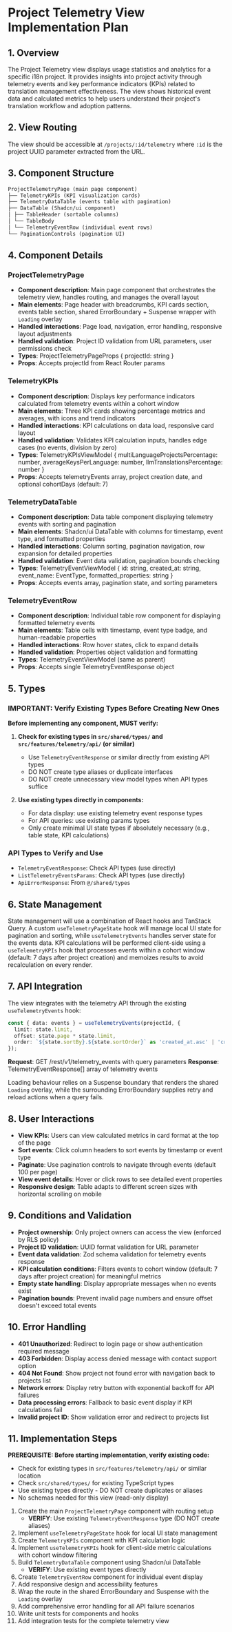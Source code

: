 # Project Telemetry View Implementation Plan

## 1. Overview

The Project Telemetry view displays usage statistics and analytics for a specific i18n project. It provides insights into project activity through telemetry events and key performance indicators (KPIs) related to translation management effectiveness. The view shows historical event data and calculated metrics to help users understand their project's translation workflow and adoption patterns.

## 2. View Routing

The view should be accessible at `/projects/:id/telemetry` where `:id` is the project UUID parameter extracted from the URL.

## 3. Component Structure

```markdown
ProjectTelemetryPage (main page component)
├── TelemetryKPIs (KPI visualization cards)
├── TelemetryDataTable (events table with pagination)
├── DataTable (Shadcn/ui component)
│ ├── TableHeader (sortable columns)
│ └── TableBody
│ └── TelemetryEventRow (individual event rows)
└── PaginationControls (pagination UI)
```

## 4. Component Details

### ProjectTelemetryPage

- **Component description**: Main page component that orchestrates the telemetry view, handles routing, and manages the overall layout
- **Main elements**: Page header with breadcrumbs, KPI cards section, events table section, shared ErrorBoundary + Suspense wrapper with `Loading` overlay
- **Handled interactions**: Page load, navigation, error handling, responsive layout adjustments
- **Handled validation**: Project ID validation from URL parameters, user permissions check
- **Types**: ProjectTelemetryPageProps { projectId: string }
- **Props**: Accepts projectId from React Router params

### TelemetryKPIs

- **Component description**: Displays key performance indicators calculated from telemetry events within a cohort window
- **Main elements**: Three KPI cards showing percentage metrics and averages, with icons and trend indicators
- **Handled interactions**: KPI calculations on data load, responsive card layout
- **Handled validation**: Validates KPI calculation inputs, handles edge cases (no events, division by zero)
- **Types**: TelemetryKPIsViewModel { multiLanguageProjectsPercentage: number, averageKeysPerLanguage: number, llmTranslationsPercentage: number }
- **Props**: Accepts telemetryEvents array, project creation date, and optional cohortDays (default: 7)

### TelemetryDataTable

- **Component description**: Data table component displaying telemetry events with sorting and pagination
- **Main elements**: Shadcn/ui DataTable with columns for timestamp, event type, and formatted properties
- **Handled interactions**: Column sorting, pagination navigation, row expansion for detailed properties
- **Handled validation**: Event data validation, pagination bounds checking
- **Types**: TelemetryEventViewModel { id: string, created_at: string, event_name: EventType, formatted_properties: string }
- **Props**: Accepts events array, pagination state, and sorting parameters

### TelemetryEventRow

- **Component description**: Individual table row component for displaying formatted telemetry events
- **Main elements**: Table cells with timestamp, event type badge, and human-readable properties
- **Handled interactions**: Row hover states, click to expand details
- **Handled validation**: Properties object validation and formatting
- **Types**: TelemetryEventViewModel (same as parent)
- **Props**: Accepts single TelemetryEventResponse object

## 5. Types

### IMPORTANT: Verify Existing Types Before Creating New Ones

**Before implementing any component, MUST verify:**

1. **Check for existing types in `src/shared/types/` and `src/features/telemetry/api/` (or similar)**
   - Use `TelemetryEventResponse` or similar directly from existing API types
   - DO NOT create type aliases or duplicate interfaces
   - DO NOT create unnecessary view model types when API types suffice

2. **Use existing types directly in components:**
   - For data display: use existing telemetry event response types
   - For API queries: use existing params types
   - Only create minimal UI state types if absolutely necessary (e.g., table state, KPI calculations)

### API Types to Verify and Use

- `TelemetryEventResponse`: Check API types (use directly)
- `ListTelemetryEventsParams`: Check API types (use directly)
- `ApiErrorResponse`: From `@/shared/types`

## 6. State Management

State management will use a combination of React hooks and TanStack Query. A custom `useTelemetryPageState` hook will manage local UI state for pagination and sorting, while `useTelemetryEvents` handles server state for the events data. KPI calculations will be performed client-side using a `useTelemetryKPIs` hook that processes events within a cohort window (default: 7 days after project creation) and memoizes results to avoid recalculation on every render.

## 7. API Integration

The view integrates with the telemetry API through the existing `useTelemetryEvents` hook:

```typescript
const { data: events } = useTelemetryEvents(projectId, {
  limit: state.limit,
  offset: state.page * state.limit,
  order: `${state.sortBy}.${state.sortOrder}` as 'created_at.asc' | 'created_at.desc',
});
```

**Request**: GET /rest/v1/telemetry_events with query parameters
**Response**: TelemetryEventResponse[] array of telemetry events

Loading behaviour relies on a Suspense boundary that renders the shared `Loading` overlay, while the surrounding ErrorBoundary supplies retry and reload actions when a query fails.

## 8. User Interactions

- **View KPIs**: Users can view calculated metrics in card format at the top of the page
- **Sort events**: Click column headers to sort events by timestamp or event type
- **Paginate**: Use pagination controls to navigate through events (default 100 per page)
- **View event details**: Hover or click rows to see detailed event properties
- **Responsive design**: Table adapts to different screen sizes with horizontal scrolling on mobile

## 9. Conditions and Validation

- **Project ownership**: Only project owners can access the view (enforced by RLS policy)
- **Project ID validation**: UUID format validation for URL parameter
- **Event data validation**: Zod schema validation for telemetry events response
- **KPI calculation conditions**: Filters events to cohort window (default: 7 days after project creation) for meaningful metrics
- **Empty state handling**: Display appropriate messages when no events exist
- **Pagination bounds**: Prevent invalid page numbers and ensure offset doesn't exceed total events

## 10. Error Handling

- **401 Unauthorized**: Redirect to login page or show authentication required message
- **403 Forbidden**: Display access denied message with contact support option
- **404 Not Found**: Show project not found error with navigation back to projects list
- **Network errors**: Display retry button with exponential backoff for API failures
- **Data processing errors**: Fallback to basic event display if KPI calculations fail
- **Invalid project ID**: Show validation error and redirect to projects list

## 11. Implementation Steps

**PREREQUISITE: Before starting implementation, verify existing code:**

- Check for existing types in `src/features/telemetry/api/` or similar location
- Check `src/shared/types/` for existing TypeScript types
- Use existing types directly - DO NOT create duplicates or aliases
- No schemas needed for this view (read-only display)

1. Create the main `ProjectTelemetryPage` component with routing setup
   - **VERIFY**: Use existing `TelemetryEventResponse` type (DO NOT create aliases)
2. Implement `useTelemetryPageState` hook for local UI state management
3. Create `TelemetryKPIs` component with KPI calculation logic
4. Implement `useTelemetryKPIs` hook for client-side metric calculations with cohort window filtering
5. Build `TelemetryDataTable` component using Shadcn/ui DataTable
   - **VERIFY**: Use existing event types directly
6. Create `TelemetryEventRow` component for individual event display
7. Add responsive design and accessibility features
8. Wrap the route in the shared ErrorBoundary and Suspense with the `Loading` overlay
9. Add comprehensive error handling for all API failure scenarios
10. Write unit tests for components and hooks
11. Add integration tests for the complete telemetry view

